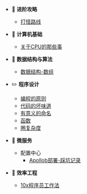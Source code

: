 - :bowling: **进阶攻略**
  - [打怪路线](进阶路线/打怪路线.md)

- :art: **计算机基础**
  - [关于CPU的那些事](计算机基础/关于CPU的那些事.md)

- :dart: **数据结构与算法**
  - [数据结构-数组](数据结构与算法/数据结构-数组.md)

- :pencil2: **程序设计**
  - [编程的原则](程序设计/编程的原则.md)
  - [代码的坏味道](程序设计/代码的坏味道.md)
  - [有意义的命名](程序设计/有意义的命名.md)
  - [函数](程序设计/函数.md)
  - [圈复杂度](程序设计/圈复杂度.md)

- :palm_tree: **微服务**
  - 配置中心
    - [Apollob部署-踩坑记录](微服务/配置中心/apollo-踩坑记录.md)

- :muscle: **效率工程**
  - [10x程序员工作法](效率工程/10x程序员工作法.md)